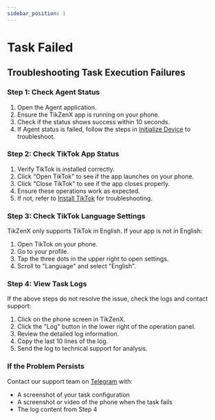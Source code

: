 ```yaml
---
sidebar_position: 1
---
```


# Task Failed

## Troubleshooting Task Execution Failures

### Step 1: Check Agent Status

1. Open the Agent application.
2. Ensure the TikZenX app is running on your phone.
3. Check if the status shows success within 10 seconds.
4. If Agent status is failed, follow the steps in [Initialize Device](../tutorial-basics/2.init-device.md) to troubleshoot.

### Step 2: Check TikTok App Status

1. Verify TikTok is installed correctly.
2. Click "Open TikTok" to see if the app launches on your phone.
3. Click "Close TikTok" to see if the app closes properly.
4. Ensure these operations work as expected.
5. If not, refer to [Install TikTok](../tutorial-basics/3.install-tiktok.md) for troubleshooting.

### Step 3: Check TikTok Language Settings

TikZenX only supports TikTok in English. If your app is not in English:

1. Open TikTok on your phone.
2. Go to your profile.
3. Tap the three dots in the upper right to open settings.
4. Scroll to "Language" and select "English".

### Step 4: View Task Logs

If the above steps do not resolve the issue, check the logs and contact support:

1. Click on the phone screen in TikZenX.
2. Click the "Log" button in the lower right of the operation panel.
3. Review the detailed log information.
4. Copy the last 10 lines of the log.
5. Send the log to technical support for analysis.

### If the Problem Persists

Contact our support team on [Telegram](https://t.me/fayelsyahmi) with:

- A screenshot of your task configuration
- A screenshot or video of the phone when the task fails
- The log content from Step 4
